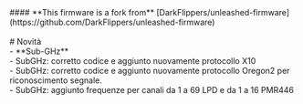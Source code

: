 </a>
</h3>
#### **This firmware is a fork from** [DarkFlippers/unleashed-firmware](https://github.com/DarkFlippers/unleashed-firmware)
<br>
<br>
# Novità<br>
- **Sub-GHz**<br>
	- SubGHz: corretto codice e aggiunto nuovamente protocollo X10<br>
	- SubGHz: corretto codice e aggiunto nuovamente protocollo Oregon2 per riconoscimento segnale.<br>
	- SubGHz: aggiunto frequenze per canali da 1 a 69 LPD e da 1 a 16 PMR446<br>
<br>
<br>
